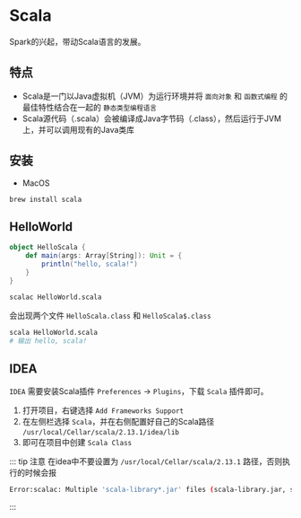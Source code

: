 # Scala

Spark的兴起，带动Scala语言的发展。

## 特点

- Scala是一门以Java虚拟机（JVM）为运行环境并将 `面向对象` 和 `函数式编程` 的最佳特性结合在一起的 `静态类型编程语言`
- Scala源代码（.scala）会被编译成Java字节码（.class），然后运行于JVM上，并可以调用现有的Java类库


## 安装

- MacOS

```
brew install scala
```

## HelloWorld

``` scala
object HelloScala {
	def main(args: Array[String]): Unit = {
		println("hello, scala!")
	}
}
```

``` bash
scalac HelloWorld.scala
```

会出现两个文件 `HelloScala.class` 和 `HelloScala$.class`

``` bash
scala HelloWorld.scala
# 输出 hello, scala!
```

## IDEA

`IDEA` 需要安装Scala插件 `Preferences` -> `Plugins`，下载 `Scala` 插件即可。

1. 打开项目，右键选择 `Add Frameworks Support`
2. 在左侧栏选择 `Scala`，并在右侧配置好自己的Scala路径 `/usr/local/Cellar/scala/2.13.1/idea/lib`
3. 即可在项目中创建 `Scala Class`

::: tip 注意
在idea中不要设置为 `/usr/local/Cellar/scala/2.13.1` 路径，否则执行的时候会报

``` bash
Error:scalac: Multiple 'scala-library*.jar' files (scala-library.jar, scala-library.jar) in Scala compiler classpath in Scala SDK scala-sdk-2.13.1
```
:::